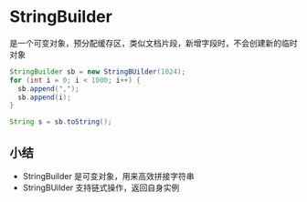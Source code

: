 
# StringBuilder

是一个可变对象，预分配缓存区，类似文档片段，新增字段时，不会创建新的临时对象

```java
StringBuilder sb = new StringBUilder(1024);
for (int i = 0; i < 1000; i++) {
  sb.append(",");
  sb.append(i);
}

String s = sb.toString();
```

## 小结

- StringBuilder 是可变对象，用来高效拼接字符串
- StringBUilder 支持链式操作，返回自身实例

